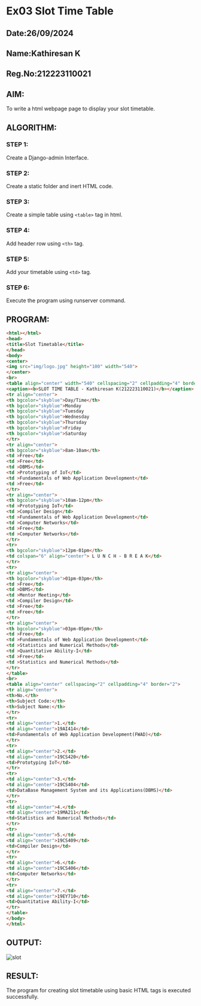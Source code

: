 # Ex03 Slot Time Table
## Date:26/09/2024
## Name:Kathiresan K
## Reg.No:212223110021

## AIM:
To write a html webpage page to display your slot timetable.

## ALGORITHM:
### STEP 1:
Create a Django-admin Interface.

### STEP 2:
Create a static folder and inert HTML code.

### STEP 3:
Create a simple table using ```<table>``` tag in html.

### STEP 4:
Add header row using ```<th>``` tag.

### STEP 5:
Add your timetable using ```<td>``` tag.

### STEP 6:
Execute the program using runserver command.

## PROGRAM:
```html
<html></html>
<head>
<title>Slot Timetable</title>
</head>
<body>
<center>
<img src="img/logo.jpg" height="100" width="540">
</center>
<br>
<table align="center" width="540" cellspacing="2" cellpadding="4" border="5" bgcolor="lavender">
<caption><b>SLOT TIME TABLE - Kathiresan K(212223110021)</b></caption>
<tr align="center">
<th bgcolor="skyblue">Day/Time</th>
<th bgcolor="skyblue">Monday
<th bgcolor="skyblue">Tuesday
<th bgcolor="skyblue">Wednesday
<th bgcolor="skyblue">Thursday
<th bgcolor="skyblue">Friday
<th bgcolor="skyblue">Saturday
</tr>
<tr align="center">
<th bgcolor="skyblue">8am-10am</th>
<td >Free</td>
<td >Free</td>
<td >DBMS</td>
<td >Prototyping of IoT</td>
<td >Fundamentals of Web Application Development</td>
<td >Free</td>
</tr>
<tr align="center">
<th bgcolor="skyblue">10am-12pm</th>
<td >Prototyping IoT</td>
<td >Compiler Design</td>
<td >Fundamentals of Web Application Development</td>
<td >Computer Networks</td>
<td >Free</td>
<td >Computer Networks</td>
</tr>
<tr>
<th bgcolor="skyblue">12pm-01pm</th>
<td colspan="6" align="center"> L U N C H - B R E A K</td>
</tr>
<tr>
<tr align="center">
<th bgcolor="skyblue">01pm-03pm</th>
<td >Free</td>
<td >DBMS</td>
<td >Mentor Meeting</td>
<td >Compiler Design</td>
<td >Free</td>
<td >Free</td>
</tr>
<tr align="center">
<th bgcolor="skyblue">03pm-05pm</th>
<td >Free</td>
<td >Fundamentals of Web Application Development</td>
<td >Statistics and Numerical Methods</td>
<td >Quantitative Ability-I</td>
<td >Free</td>
<td >Statistics and Numerical Methods</td>
</tr>
</table>
<br>
<table align="center" cellspacing="2" cellpadding="4" border="2">
<tr align="center">
<th>No.</th>
<th>Subject Code:</th>
<th>Subject Name:</th>
</tr>
<tr>
<td align="center">1.</td>
<td align="center">19AI414</td>
<td>Fundamentals of Web Application Development(FWAD)</td>
</tr>
<tr>
<td align="center">2.</td>
<td align="center">19CS420</td>
<td>Prototyping IoT</td>
</tr>
<tr>
<td align="center">3.</td>
<td align="center">19CS404</td>
<td>DataBase Management System and its Applications(DBMS)</td>
</tr>
<tr>
<td align="center">4.</td>
<td align="center">19MA211</td>
<td>Statistics and Numerical Methods</td>
</tr>
<tr>
<td align="center">5.</td>
<td align="center">19CS409</td>
<td>Compiler Design</td>
</tr>
<tr>
<td align="center">6.</td>
<td align="center">19CS406</td>
<td>Computer Networks</td>
</tr>
<tr>
<td align="center">7.</td>
<td align="center">19EY710</td>
<td>Quantitative Ability-I</td>
</tr>
</table>
</body>
</html>
```


## OUTPUT:
![slot](https://github.com/user-attachments/assets/f8248fe9-1ce8-429f-b9cd-5db305bc93b8)

## RESULT:
The program for creating slot timetable using basic HTML tags is executed successfully.
